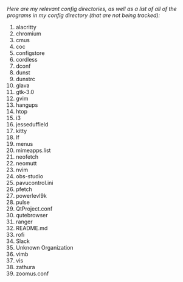 *Here are my relevant config directories, as well as a list of all of the programs in my config directory (that are not being tracked):*


1. alacritty
2. chromium
3. cmus
4. coc
5. configstore
6. cordless
7. dconf
8. dunst
9. dunstrc
10. glava
11. gtk-3.0
12. gvim
13. hangups
14. htop
15. i3
16. jesseduffield
17. kitty
18. lf
19. menus
20. mimeapps.list
21. neofetch
22. neomutt
23. nvim
24. obs-studio
25. pavucontrol.ini
26. pfetch
27. powerlevl9k
28. pulse
29. QtProject.conf
30. qutebrowser
31. ranger
32. README.md
33. rofi
34. Slack
35. Unknown Organization
36. vimb
37. vis
38. zathura
39. zoomus.conf
